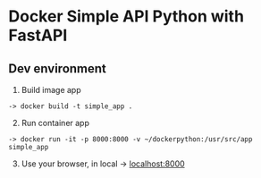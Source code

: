 # Docker Simple API Python with FastAPI

## Dev environment

1. Build image app

```
-> docker build -t simple_app . 
```

2. Run container app

```
-> docker run -it -p 8000:8000 -v ~/dockerpython:/usr/src/app simple_app 
```

3. Use your browser, in local -> [localhost:8000](https://localhost:8000)

